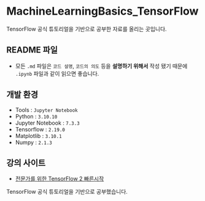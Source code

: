 # MachineLearningBasics_TensorFlow
TensorFlow 공식 튜토리얼을 기반으로 공부한 자료를 올리는 곳입니다.

## README 파일
- 모든 ``.md`` 파일은 ``코드 설명``, ``코드의 의도`` 등을 **설명하기 위해서** 작성 됐기 때문에 ``.ipynb`` 파일과 같이 읽으면 좋습니다.

## 개발 환경
- Tools : ``Jupyter Notebook``
- Python : ``3.10.10``
- Jupyter Notebook : ``7.3.3``
- Tensorflow : ``2.19.0``
- Matplotlib : ``3.10.1``
- Numpy : ``2.1.3``

## 강의 사이트
- [전문가를 위한 TensorFlow 2 빠른시작](https://www.tensorflow.org/tutorials/quickstart/advanced?hl=ko)

TensorFlow 공식 튜토리얼을 기반으로 공부했습니다.

<!-- 
2주 : 이미지 - 컨볼루셔널 신경망
3주 : 이미지 분류, 전이학습 및 미세 조정
4주 : 데이터 증강
5주 : 생성 - 신경 스타일 전이
6주 : 

최종 프로젝트 1: 웹에 사진 구별 하는거 띄워보기

-->

<!--
이미지 - 컨볼루션에서부터 이미지 분할 까지 

생성 - 신경스타일 전의~ 6개 아마 적대 FGSM

DCGAN 감별자 손실 함수 

-->
